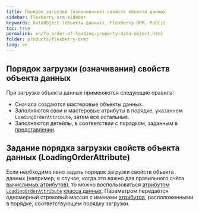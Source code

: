 ```yaml
---
title: Порядок загрузки (означивания) свойств объекта данных
sidebar: flexberry-orm_sidebar
keywords: DataObject (объекты данных), Flexberry ORM, Public
toc: true
permalink: en/fo_order-of-loading-property-data-object.html
folder: products/flexberry-orm/
lang: en
---
```


## Порядок загрузки (означивания) свойств объекта данных

При загрузке объекта данных применяются следующие правила:
* Сначала создаются мастеровые объекты данных.
* Заполняются свои и мастеровые атрибуты в порядке, указанном `LoadingOrderAttribute`, затем все остальные.
* Заполняются детейлы, в соответствии с порядком, заданным в [представлении](fd_view-definition.html).

## Задание порядка загрузки свойств объекта данных (LoadingOrderAttribute)

Если необходимо явно задать порядок загрузки свойств объекта данных (например, в случае, когда это важно для правильного счёта [вычислимых атрибутов](fo_nonstored-calculated-properties.html)), то можно воспользоваться [атрибутом `LoadingOrderAttribute`](fd_data-classes.html) [класса данных](fo_data-object.html). Параметром передаётся одномерный строковый массив с именами [атрибутов](fo_attributes-class-data.html), расположенными в порядке, соответствующем порядку загрузки.
